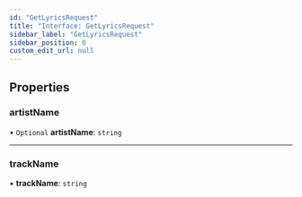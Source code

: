 ```yaml
---
id: "GetLyricsRequest"
title: "Interface: GetLyricsRequest"
sidebar_label: "GetLyricsRequest"
sidebar_position: 0
custom_edit_url: null
---
```


## Properties

### artistName

• `Optional` **artistName**: `string`

___

### trackName

• **trackName**: `string`
